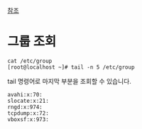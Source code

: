 [참조](https://www.manualfactory.net/13414)


# 그룹 조회
```linux
cat /etc/group
[root@localhost ~]# tail -n 5 /etc/group

```
tail 명령어로 마지막 부분을 조회할 수 있습니다.
```
avahi:x:70:
slocate:x:21:
rngd:x:974:
tcpdump:x:72:
vboxsf:x:973:
```

